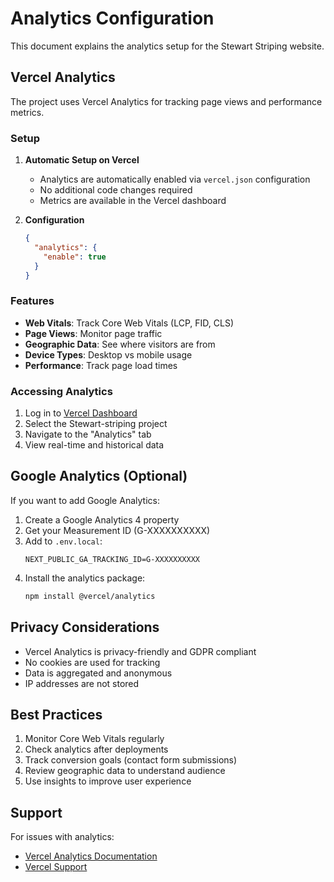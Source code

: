 # Analytics Configuration

This document explains the analytics setup for the Stewart Striping website.

## Vercel Analytics

The project uses Vercel Analytics for tracking page views and performance metrics.

### Setup

1. **Automatic Setup on Vercel**
   - Analytics are automatically enabled via `vercel.json` configuration
   - No additional code changes required
   - Metrics are available in the Vercel dashboard

2. **Configuration**
   ```json
   {
     "analytics": {
       "enable": true
     }
   }
   ```

### Features

- **Web Vitals**: Track Core Web Vitals (LCP, FID, CLS)
- **Page Views**: Monitor page traffic
- **Geographic Data**: See where visitors are from
- **Device Types**: Desktop vs mobile usage
- **Performance**: Track page load times

### Accessing Analytics

1. Log in to [Vercel Dashboard](https://vercel.com/dashboard)
2. Select the Stewart-striping project
3. Navigate to the "Analytics" tab
4. View real-time and historical data

## Google Analytics (Optional)

If you want to add Google Analytics:

1. Create a Google Analytics 4 property
2. Get your Measurement ID (G-XXXXXXXXXX)
3. Add to `.env.local`:
   ```
   NEXT_PUBLIC_GA_TRACKING_ID=G-XXXXXXXXXX
   ```
4. Install the analytics package:
   ```bash
   npm install @vercel/analytics
   ```

## Privacy Considerations

- Vercel Analytics is privacy-friendly and GDPR compliant
- No cookies are used for tracking
- Data is aggregated and anonymous
- IP addresses are not stored

## Best Practices

1. Monitor Core Web Vitals regularly
2. Check analytics after deployments
3. Track conversion goals (contact form submissions)
4. Review geographic data to understand audience
5. Use insights to improve user experience

## Support

For issues with analytics:
- [Vercel Analytics Documentation](https://vercel.com/docs/analytics)
- [Vercel Support](https://vercel.com/support)

